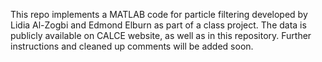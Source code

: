 This repo implements a MATLAB code for particle filtering developed by Lidia Al-Zogbi and Edmond Elburn as part of a class project. The data is publicly available on CALCE website, as well as in this repository. Further instructions and cleaned up comments will be added soon.